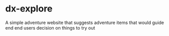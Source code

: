 # dx-explore
A simple adventure website that suggests adventure items that would guide end end users decision on things to try out
